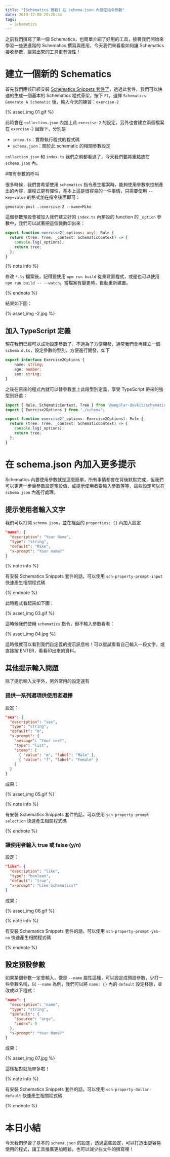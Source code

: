 ```yaml
---
title: "[Schematics 實戰] 在 schema.json 內設定指令參數"
date: 2019-12-08 20:28:34
tags:
  - Schematics
---
```


之前我們撰寫了第一個 Schematics，也簡單介紹了好用的工具，接著我們開始來學習一些更進階的 Schematics 撰寫與應用，今天我們來看看如何讓 Schematics 接收參數，讓寫出來的工具更有彈性！

<!-- more -->

# 建立一個新的 Schematics

首先我們應該已經安裝 [Schematics Snippets 套件了](https://marketplace.visualstudio.com/items?itemName=MikeHuang.vscode-schematics-snippets)，透過此套件，我們可以快速的生成一個基本的 Schematics 程式骨架，按下 `F1`，選擇 `Schematics: Generate A Schematic` 後，輸入今天的練習：`exercise-2`

{% asset_img 01.gif %}

此時會在 `collection.json` 內加上此 `exercise-2` 的設定，另外也會建立兩個檔案在 `exercise-2` 目錄下，分別是

-  `index.ts`：實際執行程式的程式碼
- `schema.json`：關於此 schematic 的相關參數設定

`collection.json` 和 `index.ts` 我們之前都看過了，今天我們要將重點放在 `schema.json` 內。

#帶有參數的呼叫

很多時候，我們會希望使用 `schematics` 指令產生檔案時，能夠使用參數來控制產出的內容，讓程式更有彈性，基本上這是很容易的一件事情，只需要使用 `--key=value` 的格式加在指令後面即可：

```shell
generate-post .:exercise-2 --name=Mike
```

這個參數預設會被加入我們建立好的 `index.ts` 內預設的 function 的 `_option` 參數中，我們可以試著把這個變數印出來：

```typescript
export function exercise2(_options: any): Rule {
  return (tree: Tree, _context: SchematicContext) => {
    console.log(_options);
    return tree;
  };
}
```

{% note info %}

修改 `*.ts` 檔案後，記得要使用 `npm run build` 從重建置程式，或是也可以使用 `npm run build -- --watch`，當檔案有變更時，自動重新建置。

{% endnote %}

結果如下圖：

{% asset_img -2.jpg %}

## 加入 TypeScript 定義

現在我們已經可以成功設定參數了，不過為了方便開發，通常我們會再建立一個 `schema.d.ts`，設定參數的型別，方便進行開發，如下

```typescript
export interface Exercise2Options {
    name: string;
    age: number;
    sex: string;
}
```

之後在原來的程式內就可以替參數套上此段型別定義，享受 TypeScript 帶來的強型別好處：

```typescript
import { Rule, SchematicContext, Tree } from '@angular-devkit/schematics';
import { Exercise2Options } from './schema';

export function exercise2(_options: Exercise2Options): Rule {
  return (tree: Tree, _context: SchematicContext) => {
    console.log(_options);
    return tree;
  };
}
```

# 在 schema.json 內加入更多提示

Schematics 內要使用參數就是這麼簡單，所有事情都會在背後默默完成，但我們可以更進一步替參數設定預設值，或提示使用者要輸入參數等等，這些設定可以在 `schema.json` 內進行處理。

## 提示使用者輸入文字

我們可以打開 `schema.json`，並在裡面的 `properties: {}` 內加入設定

```json
"name": {
  "description": "Your Name",
  "type": "string",
  "default": "Mike",
  "x-prompt": "Your name?"
}
```

{% note info %}

有安裝 Schematics Snippets 套件的話，可以使用 `sch-property-prompt-input` 快速產生相關程式碼

{% endnote %}

此時程式看起來如下圖：

{% asset_img 03.gif %}

這時候我們使用 `schematics` 指令，但不輸入參數看看：

{% asset_img 04.jpg %}

這時候就可以看到我們自定義的提示訊息啦！可以嘗試看看自己輸入一段文字，或直接按 ENTER，看看印出來的資料。

## 其他提示輸入問題

除了提示輸入文字外，另外常用的設定還有

### 提供一系列選項供使用者選擇

設定：

```json
"sex": {
  "description": "sex",
  "type": "string",
  "default": "m",
  "x-prompt": {
    "message": "Your sex?",
    "type": "list",
    "items": [
      { "value": "m", "label": "Male" },
      { "value": "f", "label": "Female" }
    ]
  }
}
```

成果：

{% asset_img 05.gif %}

{% note info %}

有安裝 Schematics Snippets 套件的話，可以使用 `sch-property-prompt-selection` 快速產生相關程式碼

{% endnote %}

### 讓使用者輸入 true 或 false (y/n) 

設定：

```json
"like": {
  "description": "like",
  "type": "boolean",
  "default": "true",
  "x-prompt": "Like Schematics?"
}
```

成果：

{% asset_img 06.gif %}

{% note info %}

有安裝 Schematics Snippets 套件的話，可以使用 `sch-property-prompt-yes-no` 快速產生相關程式碼

{% endnote %}

## 設定預設參數

如果某個參數一定會輸入，像是 `--name` 屬性這種，可以設定成預設參數，少打一些參數名稱，以 `--name` 為例，我們可以將 `name: {}` 內的 `default` 設定移除，並改成以下程式：

```json
"name": {
  "description": "name",
  "type": "string",
  "$default": {
    "$source": "argv",
    "index": 0
  },
  "x-prompt": "Your Name?"
}
```

成果：

{% asset_img 07.jpg %}

這樣相對就簡單多啦！

{% note info %}

有安裝 Schematics Snippets 套件的話，可以使用 `sch-property-dollar-default` 快速產生相關程式碼

{% endnote %}

# 本日小結

今天我們學習了基本的 `schema.json` 的設定，透過這些設定，可以打造出更容易使用的程式，讓工具推廣更加輕鬆，也可以減少些文件的撰寫哩！
